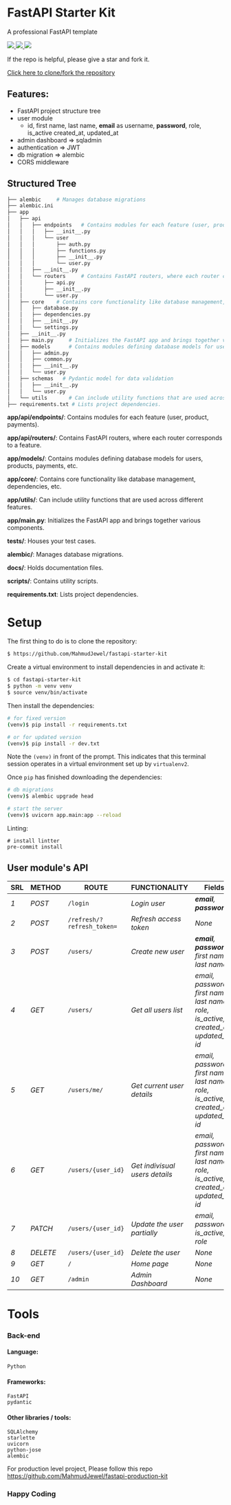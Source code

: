 # FastAPI Starter Kit
A professional FastAPI template
<p>
    <a href="https://github.com/MahmudJewel/fastapi-starter-kit/fork">
        <img src="https://img.shields.io/github/forks/MahmudJewel/fastapi-starter-kit.svg?style=social&label=Fork" />
    </a>
    <a href="https://github.com/MahmudJewel/fastapi-starter-kit/fork">
        <img src="https://img.shields.io/github/stars/MahmudJewel/fastapi-starter-kit.svg?style=social&label=Stars" />
    </a>
    <a href="https://github.com/MahmudJewel/fastapi-starter-kit/fork">
        <img src="https://img.shields.io/nuget/dt/Azylee.Core.svg" />
    </a>
</p>
<p>
    If the repo is helpful, please give a star and fork it.
</p>
<a href="https://github.com/MahmudJewel/fastapi-starter-kit/fork">
    Click here to clone/fork the repository
</a>

<!-- [![Fork](https://img.shields.io/github/forks/MahmudJewel/fastapi-starter-kit.svg?style=social&label=Fork)](https://github.com/MahmudJewel/fastapi-starter-kit/fork)
[![Stars](https://img.shields.io/github/stars/MahmudJewel/fastapi-starter-kit.svg?style=social&label=Stars)](https://github.com/MahmudJewel/fastapi-starter-kit)
[![NuGet](https://img.shields.io/nuget/dt/Azylee.Core.svg)](https://www.nuget.org/packages/Azylee.Core)   -->

## Features:

- FastAPI project structure tree
- user module
  - id, first name, last name, **email** as username, **password**, role, is_active created_at, updated_at
- admin dashboard => sqladmin
- authentication => JWT
- db migration => alembic
- CORS middleware

## Structured Tree

```sh
├── alembic     # Manages database migrations
├── alembic.ini
├── app
│   ├── api
│   │   ├── endpoints   # Contains modules for each feature (user, product, payments).
│   │   │   ├── __init__.py
│   │   │   └── user
│   │   │       ├── auth.py
│   │   │       ├── functions.py
│   │   │       ├── __init__.py
│   │   │       └── user.py
│   │   ├── __init__.py
│   │   └── routers     # Contains FastAPI routers, where each router corresponds to a feature.
│   │       ├── api.py
│   │       ├── __init__.py
│   │       └── user.py
│   ├── core    # Contains core functionality like database management, dependencies, etc.
│   │   ├── database.py
│   │   ├── dependencies.py
│   │   ├── __init__.py
│   │   └── settings.py
│   ├── __init__.py
│   ├── main.py     # Initializes the FastAPI app and brings together various components.
│   ├── models      # Contains modules defining database models for users, products, payments, etc.
│   │   ├── admin.py
│   │   ├── common.py
│   │   ├── __init__.py
│   │   └── user.py
│   ├── schemas   # Pydantic model for data validation
│   │   ├── __init__.py
│   │   └── user.py
│   └── utils       # Can include utility functions that are used across different features.
├── requirements.txt # Lists project dependencies.
```

**app/api/endpoints/**: Contains modules for each feature (user, product, payments).

**app/api/routers/**: Contains FastAPI routers, where each router corresponds to a feature.

**app/models/**: Contains modules defining database models for users, products, payments, etc.

**app/core/**: Contains core functionality like database management, dependencies, etc.

**app/utils/**: Can include utility functions that are used across different features.

**app/main.py**: Initializes the FastAPI app and brings together various components.

**tests/**: Houses your test cases.

**alembic/**: Manages database migrations.

**docs/**: Holds documentation files.

**scripts/**: Contains utility scripts.

**requirements.txt**: Lists project dependencies.

# Setup

The first thing to do is to clone the repository:

```sh
$ https://github.com/MahmudJewel/fastapi-starter-kit
```

Create a virtual environment to install dependencies in and activate it:

```sh
$ cd fastapi-starter-kit
$ python -m venv venv
$ source venv/bin/activate
```

Then install the dependencies:

```sh
# for fixed version
(venv)$ pip install -r requirements.txt

# or for updated version
(venv)$ pip install -r dev.txt
```

Note the `(venv)` in front of the prompt. This indicates that this terminal
session operates in a virtual environment set up by `virtualenv2`.

Once `pip` has finished downloading the dependencies:

```sh
# db migrations
(venv)$ alembic upgrade head

# start the server
(venv)$ uvicorn app.main:app --reload
```

Linting:
```
# install lintter
pre-commit install
```

## User module's API

| SRL | METHOD   | ROUTE              | FUNCTIONALITY                  | Fields                                                                                |
| --- | -------- | ------------------ | ------------------------------ | ------------------------------------------------------------------------------------- |
| _1_ | _POST_   | `/login`           | _Login user_                   | _**email**, **password**_                                                             |
| _2_ | _POST_   | `/refresh/?refresh_token=`           | _Refresh access token_|_None_ 
| _3_ | _POST_   | `/users/`          | _Create new user_              | _**email**, **password**, first name, last name_                                      |
| _4_ | _GET_    | `/users/`          | _Get all users list_           | _email, password, first name, last name, role, is_active, created_at, updated_at, id_ |
| _5_ | _GET_    | `/users/me/`       | _Get current user details_     | _email, password, first name, last name, role, is_active, created_at, updated_at, id_ |
| _6_ | _GET_    | `/users/{user_id}` | _Get indivisual users details_ | _email, password, first name, last name, role, is_active, created_at, updated_at, id_ |
| _7_ | _PATCH_  | `/users/{user_id}` | _Update the user partially_    | _email, password, is_active, role_                                                    |
| _8_ | _DELETE_ | `/users/{user_id}` | _Delete the user_              | _None_                                                                                |
| _9_ | _GET_    | `/`                | _Home page_                    | _None_                                                                                |
| _10_ | _GET_    | `/admin`           | _Admin Dashboard_              | _None_                                                                                |

# Tools

### Back-end

#### Language:

    Python

#### Frameworks:

    FastAPI
    pydantic

#### Other libraries / tools:

    SQLAlchemy
    starlette
    uvicorn
    python-jose
    alembic

For production level project, Please follow this repo https://github.com/MahmudJewel/fastapi-production-kit
### Happy Coding

